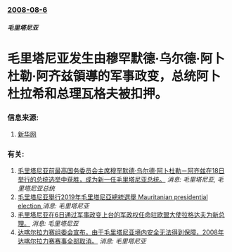 ### [2008-08-6](/news/2008/08/6/index.md)

##### 毛里塔尼亚
#  毛里塔尼亚发生由穆罕默德·乌尔德·阿卜杜勒·阿齐兹領導的军事政变，总统阿卜杜拉希和总理瓦格夫被扣押。




### 信息来源:

1. [新华网](http://news.xinhuanet.com/world/2008-08/06/content_8996335.htm)

### 有关:

1. [毛里塔尼亚前最高国务委员会主席穆罕默德·乌尔德·阿卜杜勒－阿齐兹在18日举行的总统选举中获胜，成为新一任毛里塔尼亚总统。](/news/2009/07/19/毛里塔尼亚前最高国务委员会主席穆罕默德-乌尔德-阿卜杜勒-阿齐兹在18日举行的总统选举中获胜-成为新一任毛里塔尼亚总统.md) _消息: 毛里塔尼亚, 毛里塔尼亚总统_
2. [毛里塔尼亚舉行2019年毛里塔尼亞總統選舉 Mauritanian presidential election ](/news/2019/06/22/毛里塔尼亚舉行2019年毛里塔尼亞總統選舉-Mauritanian-presidential-election.md) _消息: 毛里塔尼亚_
3. [ 毛里塔尼亚在6日通过军事政变上台的军政权任命驻欧盟大使拉格达夫为新总理。](/news/2008/08/14/毛里塔尼亚在6日通过军事政变上台的军政权任命驻欧盟大使拉格达夫为新总理.md) _消息: 毛里塔尼亚_
4. [达喀尔拉力赛组委会宣布，由于毛里塔尼亚境内安全无法得到保障，2008年达喀尔拉力赛赛事全部取消。](/news/2008/01/4/达喀尔拉力赛组委会宣布-由于毛里塔尼亚境内安全无法得到保障-2008年达喀尔拉力赛赛事全部取消.md) _消息: 毛里塔尼亚_
